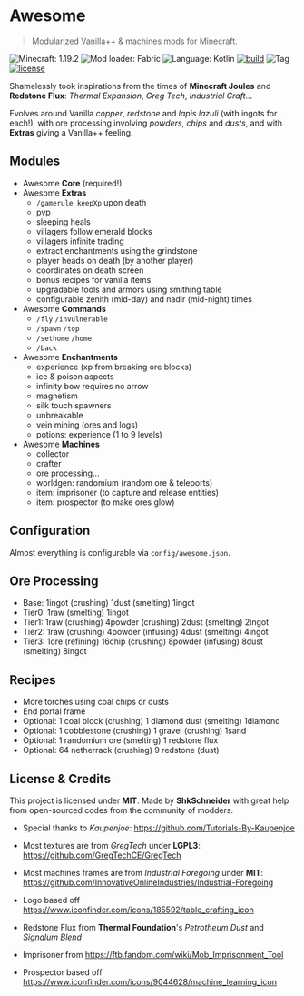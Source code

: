# Awesome

> Modularized Vanilla++ & machines mods for Minecraft.

![Minecraft: 1.19.2](https://img.shields.io/badge/minecraft-1.19.2-637f40?style=for-the-badge)
![Mod loader: Fabric](https://img.shields.io/badge/modloader-fabric-926c4d?style=for-the-badge)
![Language: Kotlin](https://img.shields.io/badge/language-kotlin-a97bff?style=for-the-badge)
[![build](https://img.shields.io/github/workflow/status/shkschneider/mc_awesome/build?style=for-the-badge)](https://github.com/shkschneider/mc_awesome/actions/workflows/build.yml)
![Tag](https://img.shields.io/github/v/tag/shkschneider/mc_awesome?style=for-the-badge)
[![license](https://img.shields.io/github/license/shkschneider/mc_awesome?style=for-the-badge)](https://github.com/shkschneider/mc_awesome/LICENSE)

Shamelessly took inspirations from the times of **Minecraft Joules** and **Redstone Flux**: *Thermal Expansion*, *Greg Tech*, *Industrial Craft*...

Evolves around Vanilla *copper*, *redstone* and *lapis lazuli* (with ingots for each!),
with ore processing involving *powders*, *chips* and *dusts*,
and with **Extras** giving a Vanilla++ feeling.

## Modules

- Awesome **Core** (required!)
- Awesome **Extras**
  - `/gamerule keepXp` upon death
  - pvp
  - sleeping heals
  - villagers follow emerald blocks
  - villagers infinite trading
  - extract enchantments using the grindstone
  - player heads on death (by another player)
  - coordinates on death screen
  - bonus recipes for vanilla items
  - upgradable tools and armors using smithing table
  - configurable zenith (mid-day) and nadir (mid-night) times
- Awesome **Commands**
  - `/fly` `/invulnerable`
  - `/spawn` `/top`
  - `/sethome` `/home`
  - `/back`
- Awesome **Enchantments**
  - experience (xp from breaking ore blocks)
  - ice & poison aspects
  - infinity bow requires no arrow
  - magnetism
  - silk touch spawners
  - unbreakable
  - vein mining (ores and logs)
  - potions: experience (1 to 9 levels)
- Awesome **Machines**
  - collector
  - crafter
  - ore processing...
  - worldgen: randomium (random ore & teleports)
  - item: imprisoner (to capture and release entities)
  - item: prospector (to make ores glow)

## Configuration

Almost everything is configurable via `config/awesome.json`.

## Ore Processing

- Base: 1ingot (crushing) 1dust (smelting) 1ingot
- Tier0: 1raw (smelting) 1ingot
- Tier1: 1raw (crushing) 4powder (crushing) 2dust (smelting) 2ingot
- Tier2: 1raw (crushing) 4powder (infusing) 4dust (smelting) 4ingot
- Tier3: 1ore (refining) 16chip (crushing) 8powder (infusing) 8dust (smelting) 8ingot

## Recipes

- More torches using coal chips or dusts
- End portal frame
- Optional: 1 coal block (crushing) 1 diamond dust (smelting) 1diamond
- Optional: 1 cobblestone (crushing) 1 gravel (crushing) 1sand
- Optional: 1 randomium ore (smelting) 1 redstone flux
- Optional: 64 netherrack (crushing) 9 redstone (dust)

## License & Credits

This project is licensed under **MIT**.
Made by **ShkSchneider** with great help from open-sourced codes from the community of modders.

- Special thanks to *Kaupenjoe*: https://github.com/Tutorials-By-Kaupenjoe
- Most textures are from *GregTech* under **LGPL3**: https://github.com/GregTechCE/GregTech
- Most machines frames are from *Industrial Foregoing* under **MIT**: https://github.com/InnovativeOnlineIndustries/Industrial-Foregoing

- Logo based off https://www.iconfinder.com/icons/185592/table_crafting_icon
- Redstone Flux from **Thermal Foundation**'s *Petrotheum Dust* and *Signalum Blend*
- Imprisoner from https://ftb.fandom.com/wiki/Mob_Imprisonment_Tool
- Prospector based off https://www.iconfinder.com/icons/9044628/machine_learning_icon
